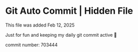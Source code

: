 # Git Auto Commit | Hidden File

This file was added Feb 12, 2025

Just for fun and keeping my daily git commit active 🤪

commit number: 703444
